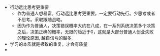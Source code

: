 - 行动远比思考更重要
	- 作为普通人想暴富，行动远比思考更重要。一定要行动先行。少思考或者不思考。采取跟随战略。
	- 因为作为普通人，决策错误概率大约在八成，在一系列系统决策多个决策之后，决策正确的概率，无限的趋近于0，这就是大部分普通人创业失败的理论原因, 越自信亏的越多.
- 学习的本质就是极致的重复，才会有质量
-